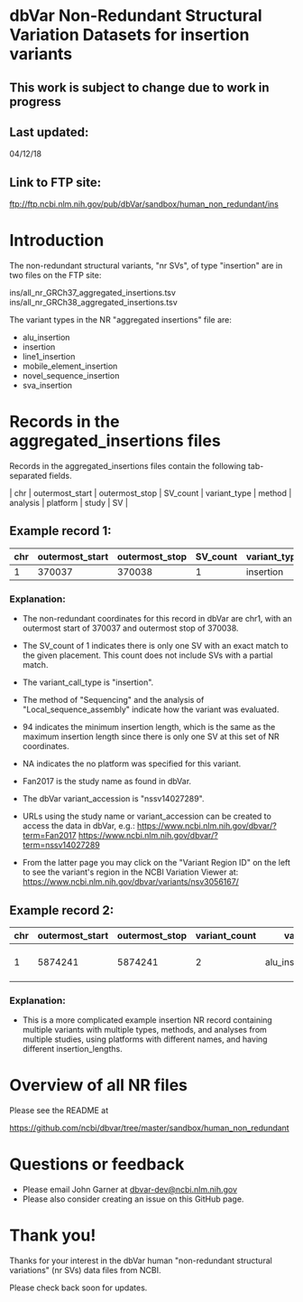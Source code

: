# dbVar Non-Redundant Structural Variation Datasets for insertion variants

## ****This work is subject to change due to work in progress****

## Last updated: 
04/12/18

## Link to FTP site: 

ftp://ftp.ncbi.nlm.nih.gov/pub/dbVar/sandbox/human_non_redundant/ins

# Introduction

The non-redundant structural variants, "nr SVs", of type "insertion" are in two 
files on the FTP site:

ins/all_nr_GRCh37_aggregated_insertions.tsv
ins/all_nr_GRCh38_aggregated_insertions.tsv

The variant types in the NR "aggregated insertions" file are:

* alu_insertion
* insertion
* line1_insertion
* mobile_element_insertion
* novel_sequence_insertion
* sva_insertion

# Records in the aggregated_insertions files 

Records in the aggregated_insertions files contain the following tab-separated fields.

| chr | outermost_start | outermost_stop | SV_count | variant_type | method | analysis | platform | study | SV |


## Example record 1:

chr | outermost_start | outermost_stop | SV_count | variant_type | method | analysis | platform | min_insertion_length | max_insertion_length | study | SV 
----|-----------------|----------------|----------|--------------|--------|----------|----------|---|---|----|---
1 | 370037 | 370038 | 1 | insertion | Sequencing | Local_sequence_assembly | NA | 94 | 94 | Fan2017 | nssv14027289

### Explanation:

* The non-redundant coordinates for this record in dbVar are chr1, with
an outermost start of 370037 and outermost stop of 370038.

* The SV_count of 1 indicates there is only one SV with an exact match to the 
given placement.  This count does not include SVs with a partial match.

* The variant_call_type is "insertion".

* The method of "Sequencing" and the analysis of "Local_sequence_assembly" 
indicate how the variant was evaluated.

* 94 indicates the minimum insertion length, which is the same as the maximum insertion length since there is only one SV at this set of NR coordinates.

* NA indicates the no platform was specified for this variant.

* Fan2017 is the study name as found in dbVar.

* The dbVar variant_accession is "nssv14027289".

* URLs using the study name or variant_accession can be created to access the data
in dbVar, e.g.:
https://www.ncbi.nlm.nih.gov/dbvar/?term=Fan2017
https://www.ncbi.nlm.nih.gov/dbvar/?term=nssv14027289

* From the latter page you may click on the "Variant Region ID" on the left to see
the variant's region in the NCBI Variation Viewer at:
https://www.ncbi.nlm.nih.gov/dbvar/variants/nsv3056167/

## Example record 2:

chr | outermost_start | outermost_stop | variant_count | variant_type | method | analysis | platform | min_insertion_length | max_insertion_length | study | variant 
----|------------------|----------------|----------|--------------|--------|----------|----------|-------|--|--|---
1 | 5874241 | 5874241 | 2 | alu_insertion;insertion | Sequencing;Sequencing | Split_read_and_paired-end_mapping;de_novo_sequence_assembly | HiSeq 2000;Illumina HiSeq 2000 | 52 | 243 | Gardner2017;Besenbacher2014 | nssv14046119:essv16474703

### Explanation:

* This is a more complicated example insertion NR record containing multiple 
variants with multiple types, methods, and analyses from multiple studies, using 
platforms with different names, and having different insertion_lengths.

# Overview of all NR files 

Please see the README at

https://github.com/ncbi/dbvar/tree/master/sandbox/human_non_redundant

# Questions or feedback

* Please email John Garner at dbvar-dev@ncbi.nlm.nih.gov
* Please also consider creating an issue on this GitHub page.

# Thank you!

Thanks for your interest in the dbVar human "non-redundant structural variations" (nr SVs) 
data files from NCBI.

Please check back soon for updates.

